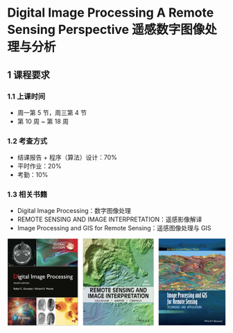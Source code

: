 # Digital Image Processing A Remote Sensing Perspective 遥感数字图像处理与分析



## 1 课程要求

### 1.1 上课时间

- 周一第 5 节，周三第 4 节
- 第 10 周 ~ 第 18 周

### 1.2 考查方式

- 结课报告 + 程序（算法）设计：70%
- 平时作业：20%
- 考勤：10%

### 1.3 相关书籍

- Digital Image Processing：数字图像处理
- REMOTE SENSING AND IMAGE INTERPRETATION：遥感影像解译
- Image Processing and GIS for Remote Sensing：遥感图像处理与 GIS

![image-20221101091614026](img/image-20221101091614026.png)



